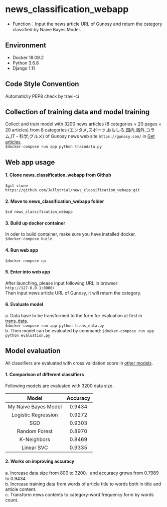 # news_classification_webapp
- Function：Input the news article URL of Gunosy and return the category classified by Naive Bayes Model.

## Environment
- Docker 18.09.2
- Python 3.6.8
- Django 1.11

## Code Style Convention
Automaticlly PEP8 check by travi-ci

## Collection of training data and model training
Collect and train model with 3200 news articles (8 categories × 20 pages × 20 articles) from 8 categories (エンタメ,スポーツ,おもしろ,国内,海外,コラム,IT・科学,グルメ) of Gunosy news web site `https://gunosy.com/` in [Get articles](https://github.com/Jellytrial/news_classification_webapp/blob/master/app/traindata.py).  
`$docker-compose run app python traindata.py`     


## Web app usage
#### 1. Clone news_classification_webapp from Github
`$git clone https://github.com/Jellytrial/news_classification_webapp.git`

#### 2. Move to news_classification_webapp folder
`$cd news_classification_webapp`

#### 3. Build up docker container
In oder to build container, make sure you have installed docker.  
`$docker-compose build`

#### 4. Run web app
`$docker-compose up`  

#### 5. Enter into web app
After launching, please input following URL in browser:  
`http://127.0.0.1:8000/`  
Then input news article URL of Gunosy, it will return the category. 

#### 6. Evaluate model
a. Data have to be transformed to the form for evaluation at first in [trans_data](https://github.com/Jellytrial/news_classification_webapp/blob/master/app/trans_data.py).  
`$docker-compose run app python trans_data.py`  
b. Then model can be evaluated by command:
`$docker-compose run app python evaluation.py`

## Model evaluation
All classifiers are evaluated with cross validation score in [other models](https://github.com/Jellytrial/news_classification_webapp/blob/master/app/other_models.ipynb).  
#### 1. Comparison of different classifiers
Following models are evaluated with 3200 data size.  

|Model|Accuracy|
|:----:|:-----:|
|My Naive Bayes Model|0.9434|
|Logistic Regression|0.9272|
|SGD|0.9303|
|Random Forest|0.8970|
|K-Neighbors|0.8469|
|Linear SVC|0.9335|

#### 2. Works on improving accuracy
a. Increase data size from 800 to 3200，and accuracy grows from 0.7989 to 0.9434.  
b. Increase training data from words of article title to words both in title and article content.  
c. Transform news contents to category-word frequency form by words count.   
